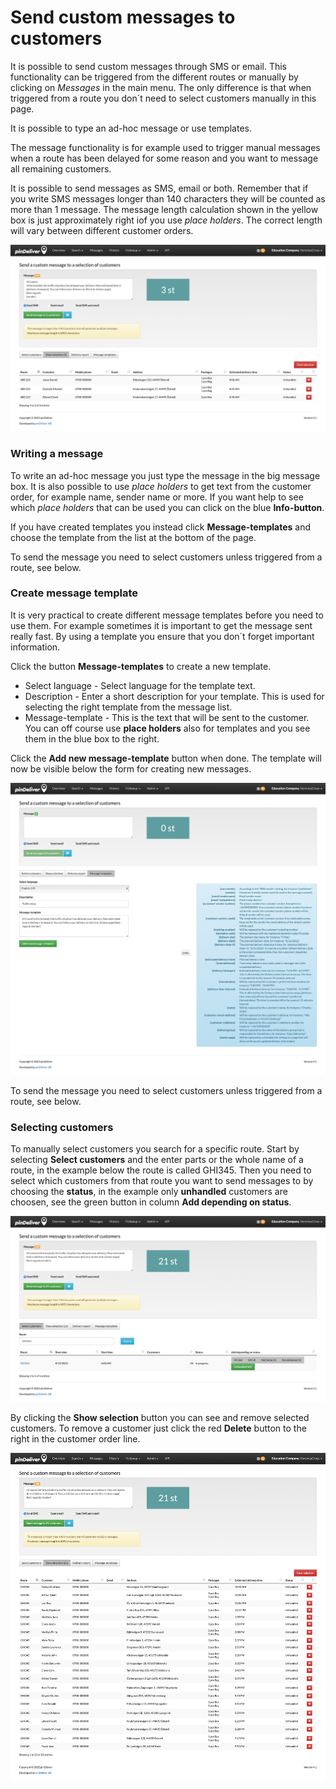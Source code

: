 # Send custom messages to customers

It is possible to send custom messages through SMS or email. This functionality can be triggered from the different routes or manually by clicking on *Messages* in the main menu. The only difference is that when triggered from a route you don´t need to select customers manually in this page.

It is possible to type an ad-hoc message or use templates.

The message functionality is for example used to trigger manual messages when a route has been delayed for some reason and you want to message all remaining customers.

It is possible to send messages as SMS, email or both. Remember that if you write SMS messages longer than 140 characters they will be counted as more than 1 message. The message length calculation shown in the yellow box is just approximately right iof you use *place holders*. The correct length will vary between different customer orders.

![Main menu messages](/images/main_menu_messages.png)

### Writing a message
To write an ad-hoc message you just type the message in the big message box. It is also possible to use *place holders* to get text from the customer order, for example name, sender name or more. If you want help to see which *place holders* that can be used you can click on the blue **Info-button**.

If you have created templates you instead click **Message-templates** and choose the template from the list at the bottom of the page.

To send the message you need to select customers unless triggered from a route, see below.

### Create message template
It is very practical to create different message templates before you need to use them. For example sometimes it is important to get the message sent really fast. By using a template you ensure that you don´t forget important information.

Click the button **Message-templates** to create a new template.

* Select language - Select language for the template text.
* Description - Enter a short description for your template. This is used for selecting the right template from the message list.
* Message-template - This is the text that will be sent to the customer. You can off course use **place holders** also for templates and you see them in the blue box to the right.

Click the **Add new message-template** button when done. The template will now be visible below the form for creating new messages.

![Main menu message templates](/images/main_menu_messages_create_template.png)

To send the message you need to select customers unless triggered from a route, see below.

### Selecting customers
To manually select customers you search for a specific route. Start by selecting **Select customers** and the enter parts or the whole name of a route, in the example below the route is called GHI345. Then you need to select which customers from that route you want to send messages to by choosing the **status**, in the example only **unhandled** customers are choosen, see the green button in column **Add depending on status**.

![Main menu message select customers](/images/main_menu_messages_select_customers.png)

By clicking the **Show selection** button you can see and remove selected customers. To remove a customer just click the red **Delete** button to the right in the customer order line.

![Main menu message show selection](/images/main_menu_messages_show_selection.png)
